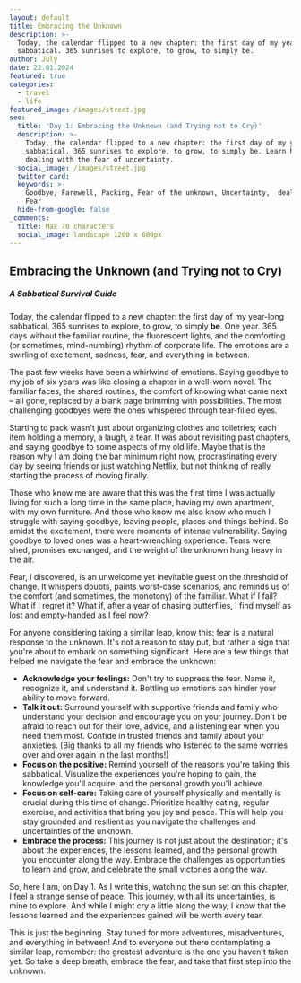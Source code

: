```yaml
---
layout: default
title: Embracing the Unknown
description: >-
  Today, the calendar flipped to a new chapter: the first day of my year-long
  sabbatical. 365 sunrises to explore, to grow, to simply be.
author: July
date: 22.01.2024 
featured: true
categories:
  - travel
  - life
featured_image: /images/street.jpg
seo:
  title: 'Day 1: Embracing the Unknown (and Trying not to Cry)'
  description: >-
    Today, the calendar flipped to a new chapter: the first day of my year-long
    sabbatical. 365 sunrises to explore, to grow, to simply be. Learn how I am
    dealing with the fear of uncertainty. 
  social_image: /images/street.jpg
  twitter_card:
  keywords: >-
    Goodbye, Farewell, Packing, Fear of the unknown, Uncertainty,  dealing with
    Fear
  hide-from-google: false
_comments:
  title: Max 70 characters
  social_image: landscape 1200 x 600px
---
```

## Embracing the Unknown (and Trying not to Cry)

##### A Sabbatical Survival Guide

Today, the calendar flipped to a new chapter: the first day of my year-long sabbatical. 365 sunrises to explore, to grow, to simply **be**. One year. 365 days without the familiar routine, the fluorescent lights, and the comforting (or sometimes, mind-numbing) rhythm of corporate life. The emotions are a swirling of excitement, sadness, fear, and everything in between.

The past few weeks have been a whirlwind of emotions. Saying goodbye to my job of six years was like closing a chapter in a well-worn novel. The familiar faces, the shared routines, the comfort of knowing what came next – all gone, replaced by a blank page brimming with possibilities. The most challenging goodbyes were the ones whispered through tear-filled eyes.

Starting to pack wasn't just about organizing clothes and toiletries; each item holding a memory, a laugh, a tear. It was about revisiting past chapters, and saying goodbye to some aspects of my old life. Maybe that is the reason why I am doing the bar minimum right now, procrastinating every day by seeing friends or just watching Netflix, but not thinking of really starting the process of moving finally.

Those who know me are aware that this was the first time I was actually living for such a long time in the same place, having my own apartment, with my own furniture. And those who know me also know who much I struggle with saying goodbye, leaving people, places and things behind. So amidst the excitement, there were moments of intense vulnerability. Saying goodbye to loved ones was a heart-wrenching experience. Tears were shed, promises exchanged, and the weight of the unknown hung heavy in the air.

Fear, I discovered, is an unwelcome yet inevitable guest on the threshold of change. It whispers doubts, paints worst-case scenarios, and reminds us of the comfort (and sometimes, the monotony) of the familiar. What if I fail? What if I regret it? What if, after a year of chasing butterflies, I find myself as lost and empty-handed as I feel now?

For anyone considering taking a similar leap, know this: fear is a natural response to the unknown. It's not a reason to stay put, but rather a sign that you're about to embark on something significant. Here are a few things that helped me navigate the fear and embrace the unknown:

* **Acknowledge your feelings:**  Don't try to suppress the fear. Name it, recognize it, and understand it. Bottling up emotions can hinder your ability to move forward.
* **Talk it out:** Surround yourself with supportive friends and family who understand your decision and encourage you on your journey. Don't be afraid to reach out for their love, advice, and a listening ear when you need them most. Confide in trusted friends and family about your anxieties. (Big thanks to all my friends who listened to the same worries over and over again in the last months!)
* **Focus on the positive:** Remind yourself of the reasons you're taking this sabbatical. Visualize the experiences you're hoping to gain, the knowledge you'll acquire, and the personal growth you'll achieve.
* **Focus on self-care:** Taking care of yourself physically and mentally is crucial during this time of change. Prioritize healthy eating, regular exercise, and activities that bring you joy and peace. This will help you stay grounded and resilient as you navigate the challenges and uncertainties of the unknown.
* **Embrace the process:** This journey is not just about the destination; it's about the experiences, the lessons learned, and the personal growth you encounter along the way. Embrace the challenges as opportunities to learn and grow, and celebrate the small victories along the way.

So, here I am, on Day 1. As I write this, watching the sun set on this chapter, I feel a strange sense of peace. This journey, with all its uncertainties, is mine to explore. And while I might cry a little along the way, I know that the lessons learned and the experiences gained will be worth every tear.

This is just the beginning. Stay tuned for more adventures, misadventures, and everything in between! And to everyone out there contemplating a similar leap, remember: the greatest adventure is the one you haven't taken yet. So take a deep breath, embrace the fear, and take that first step into the unknown.

&nbsp;